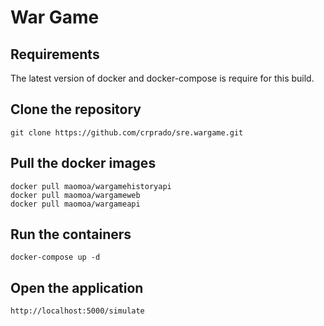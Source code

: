 # War Game

## Requirements

The latest version of docker and docker-compose is require for this build.

## Clone the repository

```
git clone https://github.com/crprado/sre.wargame.git
```

## Pull the docker images


```
docker pull maomoa/wargamehistoryapi
docker pull maomoa/wargameweb
docker pull maomoa/wargameapi
```
## Run the containers


```
docker-compose up -d
```
## Open the application

```
http://localhost:5000/simulate
```